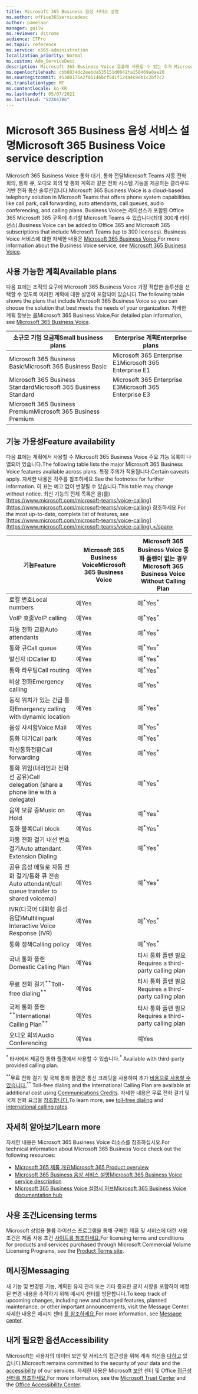 ```yaml
---
title: Microsoft 365 Business 음성 서비스 설명
ms.author: office365servicedesc
author: pamelaar
manager: gailw
ms.reviewer: dstrome
audience: ITPro
ms.topic: reference
ms.service: o365-administration
localization_priority: Normal
ms.custom: Adm_ServiceDesc
description: Microsoft 365 Business Voice 호출에 사용할 수 있는 추가 Microsoft Teams 서비스입니다. 이는 전화 시스템, 국내 통화 플랜, SMS 및 오디오 회의를 결합합니다.
ms.openlocfilehash: cbb8834dc2eebda535151d0042fa158469a0aa20
ms.sourcegitcommit: 453d8175e2f05146bcf5d1f124a4c8eb1c2bf7c2
ms.translationtype: MT
ms.contentlocale: ko-KR
ms.lasthandoff: 05/07/2021
ms.locfileid: "52264786"
---
```

# <a name="microsoft-365-business-voice-service-description"></a><span data-ttu-id="990ad-104">Microsoft 365 Business 음성 서비스 설명</span><span class="sxs-lookup"><span data-stu-id="990ad-104">Microsoft 365 Business Voice service description</span></span>

<span data-ttu-id="990ad-105">Microsoft 365 Business Voice 통화 대기, 통화 전달Microsoft Teams 자동 전화 회의, 통화 큐, 오디오 회의 및 통화 계획과 같은 전화 시스템 기능을 제공하는 클라우드 기반 전화 통신 솔루션입니다.</span><span class="sxs-lookup"><span data-stu-id="990ad-105">Microsoft 365 Business Voice is a cloud-based telephony solution in Microsoft Teams that offers phone system capabilities like call park, call forwarding, auto attendants, call queues, audio conferencing, and calling plans.</span></span> <span data-ttu-id="990ad-106">Business Voice는 라이선스가 포함된 Office 365 Microsoft 365 구독에 추가할 Microsoft Teams 수 있습니다(최대 300개 라이선스).</span><span class="sxs-lookup"><span data-stu-id="990ad-106">Business Voice can be added to Office 365 and Microsoft 365 subscriptions that include Microsoft Teams (up to 300 licenses).</span></span> <span data-ttu-id="990ad-107">Business Voice 서비스에 대한 자세한 내용은 [Microsoft 365 Business Voice.](/MicrosoftTeams/business-voice/whats-business-voice)</span><span class="sxs-lookup"><span data-stu-id="990ad-107">For more information about the Business Voice service, see [Microsoft 365 Business Voice](/MicrosoftTeams/business-voice/whats-business-voice).</span></span>

## <a name="available-plans"></a><span data-ttu-id="990ad-108">사용 가능한 계획</span><span class="sxs-lookup"><span data-stu-id="990ad-108">Available plans</span></span>

<span data-ttu-id="990ad-109">다음 표에는 조직의 요구에 Microsoft 365 Business Voice 가장 적합한 솔루션을 선택할 수 있도록 이러한 계획에 대한 설명이 포함되어 있습니다.</span><span class="sxs-lookup"><span data-stu-id="990ad-109">The following table shows the plans that include Microsoft 365 Business Voice so you can choose the solution that best meets the needs of your organization.</span></span> <span data-ttu-id="990ad-110">자세한 계획 정보는 [를](/microsoftteams/business-voice/whats-business-voice)Microsoft 365 Business Voice.</span><span class="sxs-lookup"><span data-stu-id="990ad-110">For detailed plan information, see [Microsoft 365 Business Voice](/microsoftteams/business-voice/whats-business-voice).</span></span>

| <span data-ttu-id="990ad-111">소규모 기업 요금제</span><span class="sxs-lookup"><span data-stu-id="990ad-111">Small business plans</span></span> | <span data-ttu-id="990ad-112">Enterprise 계획</span><span class="sxs-lookup"><span data-stu-id="990ad-112">Enterprise plans</span></span> |
|--------------------------------------------------------|------------------------------|
| <span data-ttu-id="990ad-113">Microsoft 365 Business Basic</span><span class="sxs-lookup"><span data-stu-id="990ad-113">Microsoft 365 Business Basic</span></span> | <span data-ttu-id="990ad-114">Microsoft 365 Enterprise E1</span><span class="sxs-lookup"><span data-stu-id="990ad-114">Microsoft 365 Enterprise E1</span></span> |
| <span data-ttu-id="990ad-115">Microsoft 365 Business Standard</span><span class="sxs-lookup"><span data-stu-id="990ad-115">Microsoft 365 Business Standard</span></span> | <span data-ttu-id="990ad-116">Microsoft 365 Enterprise E3</span><span class="sxs-lookup"><span data-stu-id="990ad-116">Microsoft 365 Enterprise E3</span></span> |
| <span data-ttu-id="990ad-117">Microsoft 365 Business Premium</span><span class="sxs-lookup"><span data-stu-id="990ad-117">Microsoft 365 Business Premium</span></span> |  |

## <a name="feature-availability"></a><span data-ttu-id="990ad-118">기능 가용성</span><span class="sxs-lookup"><span data-stu-id="990ad-118">Feature availability</span></span>

<span data-ttu-id="990ad-119">다음 표에는 계획에서 사용할 수 Microsoft 365 Business Voice 주요 기능 목록이 나열되어 있습니다.</span><span class="sxs-lookup"><span data-stu-id="990ad-119">The following table lists the major Microsoft 365 Business Voice features available across plans.</span></span> <span data-ttu-id="990ad-120">특정 주의가 적용됩니다.</span><span class="sxs-lookup"><span data-stu-id="990ad-120">Certain caveats apply.</span></span> <span data-ttu-id="990ad-121">자세한 내용은 각주를 참조하세요.</span><span class="sxs-lookup"><span data-stu-id="990ad-121">See the footnotes for further information.</span></span> <span data-ttu-id="990ad-122">이 표는 예고 없이 변경될 수 있습니다.</span><span class="sxs-lookup"><span data-stu-id="990ad-122">This table may change without notice.</span></span> <span data-ttu-id="990ad-123">최신 기능의 전체 목록은 을(를) [https://www.microsoft.com/microsoft-teams/voice-calling](https://www.microsoft.com/microsoft-teams/voice-calling) 참조하세요.</span><span class="sxs-lookup"><span data-stu-id="990ad-123">For the most up-to-date, complete list of features, see [https://www.microsoft.com/microsoft-teams/voice-calling](https://www.microsoft.com/microsoft-teams/voice-calling).</span></span>

| <span data-ttu-id="990ad-124">기능</span><span class="sxs-lookup"><span data-stu-id="990ad-124">Feature</span></span> | <span data-ttu-id="990ad-125">Microsoft 365 Business Voice</span><span class="sxs-lookup"><span data-stu-id="990ad-125">Microsoft 365 Business Voice</span></span> | <span data-ttu-id="990ad-126">Microsoft 365 Business Voice 통화 플랜이 없는 경우</span><span class="sxs-lookup"><span data-stu-id="990ad-126">Microsoft 365 Business Voice Without Calling Plan</span></span> |
|--------------------------------------------------------|------------------------------|---------------------------------------------------|
| <span data-ttu-id="990ad-127">로컬 번호</span><span class="sxs-lookup"><span data-stu-id="990ad-127">Local numbers</span></span> | <span data-ttu-id="990ad-128">예</span><span class="sxs-lookup"><span data-stu-id="990ad-128">Yes</span></span> | <span data-ttu-id="990ad-129">예<sup>\*</sup></span><span class="sxs-lookup"><span data-stu-id="990ad-129">Yes<sup>\*</sup></span></span> |
| <span data-ttu-id="990ad-130">VoIP 호출</span><span class="sxs-lookup"><span data-stu-id="990ad-130">VoIP calling</span></span> | <span data-ttu-id="990ad-131">예</span><span class="sxs-lookup"><span data-stu-id="990ad-131">Yes</span></span> | <span data-ttu-id="990ad-132">예<sup>\*</sup></span><span class="sxs-lookup"><span data-stu-id="990ad-132">Yes<sup>\*</sup></span></span> |
| <span data-ttu-id="990ad-133">자동 전화 교환</span><span class="sxs-lookup"><span data-stu-id="990ad-133">Auto attendants</span></span> | <span data-ttu-id="990ad-134">예</span><span class="sxs-lookup"><span data-stu-id="990ad-134">Yes</span></span> | <span data-ttu-id="990ad-135">예<sup>\*</sup></span><span class="sxs-lookup"><span data-stu-id="990ad-135">Yes<sup>\*</sup></span></span> |
| <span data-ttu-id="990ad-136">통화 큐</span><span class="sxs-lookup"><span data-stu-id="990ad-136">Call queue</span></span> | <span data-ttu-id="990ad-137">예</span><span class="sxs-lookup"><span data-stu-id="990ad-137">Yes</span></span> | <span data-ttu-id="990ad-138">예<sup>\*</sup></span><span class="sxs-lookup"><span data-stu-id="990ad-138">Yes<sup>\*</sup></span></span> |
| <span data-ttu-id="990ad-139">발신자 ID</span><span class="sxs-lookup"><span data-stu-id="990ad-139">Caller ID</span></span> | <span data-ttu-id="990ad-140">예</span><span class="sxs-lookup"><span data-stu-id="990ad-140">Yes</span></span> | <span data-ttu-id="990ad-141">예<sup>\*</sup></span><span class="sxs-lookup"><span data-stu-id="990ad-141">Yes<sup>\*</sup></span></span> |
| <span data-ttu-id="990ad-142">통화 라우팅</span><span class="sxs-lookup"><span data-stu-id="990ad-142">Call routing</span></span> | <span data-ttu-id="990ad-143">예</span><span class="sxs-lookup"><span data-stu-id="990ad-143">Yes</span></span> | <span data-ttu-id="990ad-144">예<sup>\*</sup></span><span class="sxs-lookup"><span data-stu-id="990ad-144">Yes<sup>\*</sup></span></span> |
| <span data-ttu-id="990ad-145">비상 전화</span><span class="sxs-lookup"><span data-stu-id="990ad-145">Emergency calling</span></span> | <span data-ttu-id="990ad-146">예</span><span class="sxs-lookup"><span data-stu-id="990ad-146">Yes</span></span> | <span data-ttu-id="990ad-147">예<sup>\*</sup></span><span class="sxs-lookup"><span data-stu-id="990ad-147">Yes<sup>\*</sup></span></span> |
| <span data-ttu-id="990ad-148">동적 위치가 있는 긴급 통화</span><span class="sxs-lookup"><span data-stu-id="990ad-148">Emergency calling with dynamic location</span></span> | <span data-ttu-id="990ad-149">예</span><span class="sxs-lookup"><span data-stu-id="990ad-149">Yes</span></span> | <span data-ttu-id="990ad-150">예<sup>\*</sup></span><span class="sxs-lookup"><span data-stu-id="990ad-150">Yes<sup>\*</sup></span></span> |
| <span data-ttu-id="990ad-151">음성 사서함</span><span class="sxs-lookup"><span data-stu-id="990ad-151">Voice Mail</span></span> | <span data-ttu-id="990ad-152">예</span><span class="sxs-lookup"><span data-stu-id="990ad-152">Yes</span></span> | <span data-ttu-id="990ad-153">예<sup>\*</sup></span><span class="sxs-lookup"><span data-stu-id="990ad-153">Yes<sup>\*</sup></span></span> |
| <span data-ttu-id="990ad-154">통화 대기</span><span class="sxs-lookup"><span data-stu-id="990ad-154">Call park</span></span> | <span data-ttu-id="990ad-155">예</span><span class="sxs-lookup"><span data-stu-id="990ad-155">Yes</span></span> | <span data-ttu-id="990ad-156">예<sup>\*</sup></span><span class="sxs-lookup"><span data-stu-id="990ad-156">Yes<sup>\*</sup></span></span> |
| <span data-ttu-id="990ad-157">착신통화전환</span><span class="sxs-lookup"><span data-stu-id="990ad-157">Call forwarding</span></span> | <span data-ttu-id="990ad-158">예</span><span class="sxs-lookup"><span data-stu-id="990ad-158">Yes</span></span> | <span data-ttu-id="990ad-159">예<sup>\*</sup></span><span class="sxs-lookup"><span data-stu-id="990ad-159">Yes<sup>\*</sup></span></span> |
| <span data-ttu-id="990ad-160">통화 위임(대리인과 전화선 공유)</span><span class="sxs-lookup"><span data-stu-id="990ad-160">Call delegation (share a phone line with a delegate)</span></span> | <span data-ttu-id="990ad-161">예</span><span class="sxs-lookup"><span data-stu-id="990ad-161">Yes</span></span> | <span data-ttu-id="990ad-162">예<sup>\*</sup></span><span class="sxs-lookup"><span data-stu-id="990ad-162">Yes<sup>\*</sup></span></span> |
| <span data-ttu-id="990ad-163">음악 보류 중</span><span class="sxs-lookup"><span data-stu-id="990ad-163">Music on Hold</span></span> | <span data-ttu-id="990ad-164">예</span><span class="sxs-lookup"><span data-stu-id="990ad-164">Yes</span></span> | <span data-ttu-id="990ad-165">예<sup>\*</sup></span><span class="sxs-lookup"><span data-stu-id="990ad-165">Yes<sup>\*</sup></span></span> |
| <span data-ttu-id="990ad-166">통화 블록</span><span class="sxs-lookup"><span data-stu-id="990ad-166">Call block</span></span> | <span data-ttu-id="990ad-167">예</span><span class="sxs-lookup"><span data-stu-id="990ad-167">Yes</span></span> | <span data-ttu-id="990ad-168">예<sup>\*</sup></span><span class="sxs-lookup"><span data-stu-id="990ad-168">Yes<sup>\*</sup></span></span> |
| <span data-ttu-id="990ad-169">자동 전화 걸기 내선 번호 걸기</span><span class="sxs-lookup"><span data-stu-id="990ad-169">Auto attendant Extension Dialing</span></span> | <span data-ttu-id="990ad-170">예</span><span class="sxs-lookup"><span data-stu-id="990ad-170">Yes</span></span> | <span data-ttu-id="990ad-171">예<sup>\*</sup></span><span class="sxs-lookup"><span data-stu-id="990ad-171">Yes<sup>\*</sup></span></span> |
| <span data-ttu-id="990ad-172">공유 음성 메일로 자동 전화 걸기/통화 큐 전송</span><span class="sxs-lookup"><span data-stu-id="990ad-172">Auto attendant/call queue transfer to shared voicemail</span></span> | <span data-ttu-id="990ad-173">예</span><span class="sxs-lookup"><span data-stu-id="990ad-173">Yes</span></span> | <span data-ttu-id="990ad-174">예<sup>\*</sup></span><span class="sxs-lookup"><span data-stu-id="990ad-174">Yes<sup>\*</sup></span></span> |
| <span data-ttu-id="990ad-175">IVR(다국어 대화형 음성 응답)</span><span class="sxs-lookup"><span data-stu-id="990ad-175">Multilingual Interactive Voice Response (IVR)</span></span> | <span data-ttu-id="990ad-176">예</span><span class="sxs-lookup"><span data-stu-id="990ad-176">Yes</span></span> | <span data-ttu-id="990ad-177">예<sup>\*</sup></span><span class="sxs-lookup"><span data-stu-id="990ad-177">Yes<sup>\*</sup></span></span> |
| <span data-ttu-id="990ad-178">통화 정책</span><span class="sxs-lookup"><span data-stu-id="990ad-178">Calling policy</span></span> | <span data-ttu-id="990ad-179">예</span><span class="sxs-lookup"><span data-stu-id="990ad-179">Yes</span></span> | <span data-ttu-id="990ad-180">예<sup>\*</sup></span><span class="sxs-lookup"><span data-stu-id="990ad-180">Yes<sup>\*</sup></span></span> |
| <span data-ttu-id="990ad-181">국내 통화 플랜</span><span class="sxs-lookup"><span data-stu-id="990ad-181">Domestic Calling Plan</span></span> | <span data-ttu-id="990ad-182">예</span><span class="sxs-lookup"><span data-stu-id="990ad-182">Yes</span></span> | <span data-ttu-id="990ad-183">타사 통화 플랜 필요</span><span class="sxs-lookup"><span data-stu-id="990ad-183">Requires a third-party calling plan</span></span> |
| <span data-ttu-id="990ad-184">무료 전화 걸기<sup>\*\*</sup></span><span class="sxs-lookup"><span data-stu-id="990ad-184">Toll-free dialing<sup>\*\*</sup></span></span> | <span data-ttu-id="990ad-185">예</span><span class="sxs-lookup"><span data-stu-id="990ad-185">Yes</span></span> | <span data-ttu-id="990ad-186">타사 통화 플랜 필요</span><span class="sxs-lookup"><span data-stu-id="990ad-186">Requires a third-party calling plan</span></span> |
| <span data-ttu-id="990ad-187">국제 통화 플랜<sup>\*\*</sup></span><span class="sxs-lookup"><span data-stu-id="990ad-187">International Calling Plan<sup>\*\*</sup></span></span> | <span data-ttu-id="990ad-188">예</span><span class="sxs-lookup"><span data-stu-id="990ad-188">Yes</span></span> | <span data-ttu-id="990ad-189">타사 통화 플랜 필요</span><span class="sxs-lookup"><span data-stu-id="990ad-189">Requires a third-party calling plan</span></span> |
| <span data-ttu-id="990ad-190">오디오 회의</span><span class="sxs-lookup"><span data-stu-id="990ad-190">Audio Conferencing</span></span> | <span data-ttu-id="990ad-191">예</span><span class="sxs-lookup"><span data-stu-id="990ad-191">Yes</span></span> | <span data-ttu-id="990ad-192">예</span><span class="sxs-lookup"><span data-stu-id="990ad-192">Yes</span></span> |

<span data-ttu-id="990ad-193"><sup>\*</sup> 타사에서 제공한 통화 플랜에서 사용할 수 있습니다.</span><span class="sxs-lookup"><span data-stu-id="990ad-193"><sup>\*</sup> Available with third-party provided calling plan.</span></span>

<span data-ttu-id="990ad-194"><sup>\*\*</sup>무료 전화 걸기 및 국제 통화 플랜은 통신 크레딧을 사용하여 추가 [비용으로 사용할 수 있습니다.](/microsoftteams/what-are-communications-credits)</span><span class="sxs-lookup"><span data-stu-id="990ad-194"><sup>\*\*</sup> Toll-free dialing and the International Calling Plan are available at additional cost using [Communications Credits](/microsoftteams/what-are-communications-credits).</span></span> <span data-ttu-id="990ad-195">자세한 내용은 무료 [](/microsoftteams/toll-free-dialing-limitations-and-restrictions) 전화 걸기 및 국제 전화 요금을 [참조합니다.](https://www.microsoft.com/microsoft-365/microsoft-teams/voice-calling?rtc=1#ow-download-rates)</span><span class="sxs-lookup"><span data-stu-id="990ad-195">To learn more, see [toll-free dialing](/microsoftteams/toll-free-dialing-limitations-and-restrictions) and [international calling rates](https://www.microsoft.com/microsoft-365/microsoft-teams/voice-calling?rtc=1#ow-download-rates).</span></span>

## <a name="learn-more"></a><span data-ttu-id="990ad-196">자세히 알아보기</span><span class="sxs-lookup"><span data-stu-id="990ad-196">Learn more</span></span>

<span data-ttu-id="990ad-197">자세한 내용은 Microsoft 365 Business Voice 리소스를 참조하십시오.</span><span class="sxs-lookup"><span data-stu-id="990ad-197">For technical information about Microsoft 365 Business Voice check out the following resources:</span></span>

- [<span data-ttu-id="990ad-198">Microsoft 365 제품 개요</span><span class="sxs-lookup"><span data-stu-id="990ad-198">Microsoft 365 Product overview</span></span>](/MicrosoftTeams/business-voice/whats-business-voice)
- [<span data-ttu-id="990ad-199">Microsoft 365 Business 음성 서비스 설명</span><span class="sxs-lookup"><span data-stu-id="990ad-199">Microsoft 365 Business Voice service description</span></span>](/office365/servicedescriptions/microsoft-365-business-voice-service-description)
- [<span data-ttu-id="990ad-200">Microsoft 365 Business Voice 설명서 허브</span><span class="sxs-lookup"><span data-stu-id="990ad-200">Microsoft 365 Business Voice documentation hub</span></span>](/MicrosoftTeams/business-voice/)

## <a name="licensing-terms"></a><span data-ttu-id="990ad-201">사용 조건</span><span class="sxs-lookup"><span data-stu-id="990ad-201">Licensing terms</span></span>

<span data-ttu-id="990ad-202">Microsoft 상업용 볼륨 라이선스 프로그램을 통해 구매한 제품 및 서비스에 대한 사용 조건은 제품 사용 조건 [사이트를 참조하세요.](https://www.microsoft.com/licensing/terms/)</span><span class="sxs-lookup"><span data-stu-id="990ad-202">For licensing terms and conditions for products and services purchased through Microsoft Commercial Volume Licensing Programs, see the [Product Terms site](https://www.microsoft.com/licensing/terms/).</span></span>

## <a name="messaging"></a><span data-ttu-id="990ad-203">메시징</span><span class="sxs-lookup"><span data-stu-id="990ad-203">Messaging</span></span>

<span data-ttu-id="990ad-204">새 기능 및 변경된 기능, 계획된 유지 관리 또는 기타 중요한 공지 사항을 포함하여 예정된 변경 내용을 추적하기 위해 메시지 센터를 방문합니다.</span><span class="sxs-lookup"><span data-stu-id="990ad-204">To keep track of upcoming changes, including new and changed features, planned maintenance, or other important announcements, visit the Message Center.</span></span> <span data-ttu-id="990ad-205">자세한 내용은 메시지 센터 [를 참조하세요.](/microsoft-365/admin/manage/message-center)</span><span class="sxs-lookup"><span data-stu-id="990ad-205">For more information, see [Message center](/microsoft-365/admin/manage/message-center).</span></span>

## <a name="accessibility"></a><span data-ttu-id="990ad-206">내게 필요한 옵션</span><span class="sxs-lookup"><span data-stu-id="990ad-206">Accessibility</span></span>

<span data-ttu-id="990ad-207">Microsoft는 사용자의 데이터 보안 및 서비스의 접근성을 위해 계속 최선을 [다하고](https://www.microsoft.com/trust-center/compliance/accessibility) 있습니다.</span><span class="sxs-lookup"><span data-stu-id="990ad-207">Microsoft remains committed to the security of your data and the [accessibility](https://www.microsoft.com/trust-center/compliance/accessibility) of our services.</span></span> <span data-ttu-id="990ad-208">자세한 내용은 Microsoft [보안](https://www.microsoft.com/trust-center) 센터 및 Office [접근성 센터를 참조하세요.](https://support.office.com/article/ecab0fcf-d143-4fe8-a2ff-6cd596bddc6d)</span><span class="sxs-lookup"><span data-stu-id="990ad-208">For more information, see the [Microsoft Trust Center](https://www.microsoft.com/trust-center) and the [Office Accessibility Center](https://support.office.com/article/ecab0fcf-d143-4fe8-a2ff-6cd596bddc6d).</span></span>
